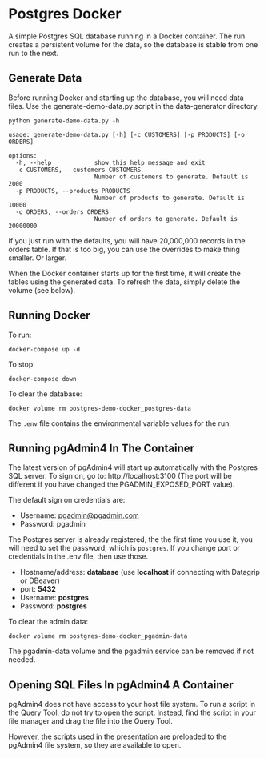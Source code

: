 # Postgres Docker
A simple Postgres SQL database running in a Docker container. The run creates a persistent volume for the data, so the
database is stable from one run to the next.

## Generate Data
Before running Docker and starting up the database, you will need data files. Use the generate-demo-data.py script in the
data-generator directory.

```text
python generate-demo-data.py -h

usage: generate-demo-data.py [-h] [-c CUSTOMERS] [-p PRODUCTS] [-o ORDERS]

options:
  -h, --help            show this help message and exit
  -c CUSTOMERS, --customers CUSTOMERS
                        Number of customers to generate. Default is 2000
  -p PRODUCTS, --products PRODUCTS
                        Number of products to generate. Default is 10000
  -o ORDERS, --orders ORDERS
                        Number of orders to generate. Default is 20000000
```

If you just run with the defaults, you will have 20,000,000 records in the orders table. If that is too big, you can use
the overrides to make thing smaller. Or larger.

When the Docker container starts up for the first time, it will create the tables using the generated data. To refresh
the data, simply delete the volume (see below).

## Running Docker
To run:
```text
docker-compose up -d
```

To stop:
```text
docker-compose down
```

To clear the database:
```text
docker volume rm postgres-demo-docker_postgres-data
```

The `.env` file contains the environmental variable values for the run.

## Running pgAdmin4 In The Container
The latest version of pgAdmin4 will start up automatically with the Postgres SQL server. To sign on, go to:
http://localhost:3100 (The port will be different if you have changed the PGADMIN_EXPOSED_PORT value).

The default sign on credentials are:
* Username: pgadmin@pgadmin.com
* Password: pgadmin


The Postgres server is already registered, the the first time you use it, you will need to set the password, which is
`postgres`.
If you change port or credentials in the .env file, then use those.
* Hostname/address: **database** (use **localhost** if connecting with Datagrip or DBeaver)
* port: **5432**
* Username: **postgres**
* Password: **postgres**

To clear the admin data:
```text
docker volume rm postgres-demo-docker_pgadmin-data
```

The pgadmin-data volume and the pgadmin service can be removed if not needed.

## Opening SQL Files In pgAdmin4 A Container
pgAdmin4 does not have access to your host file system. To run a script in the Query Tool, do not try to open the script.
Instead, find the script in your file manager and drag the file into the Query Tool.

However, the scripts used in the presentation are preloaded to the pgAdmin4 file system, so they are available to open.
